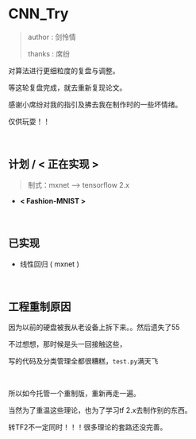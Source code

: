 # CNN_Try
> author : 剑怜情
> 
> thanks  : 席纷

对算法进行更细粒度的复盘与调整。

等这轮复盘完成，就去重新复现论文。

感谢小席纷对我的指引及拂去我在制作时的一些坏情绪。

仅供玩耍！！
&nbsp;

&nbsp;

 
## 计划 / **< 正在实现 >**
> 制式：mxnet --> tensorflow 2.x
- **< Fashion-MNIST >**
 
&nbsp;


## 已实现
- 线性回归 ( mxnet )

&nbsp;

## 工程重制原因
因为以前的硬盘被我从老设备上拆下来。。然后遗失了55

不过想想，那时候是头一回接触这些，

写的代码及分类管理全都很糟糕，`test.py`满天飞

&nbsp;

所以如今托管一个重制版，重新再走一遍。

当然为了重温这些理论，也为了学习tf 2.x去制作别的东西。

转TF2不一定同时！！！很多理论的套路还没完善。